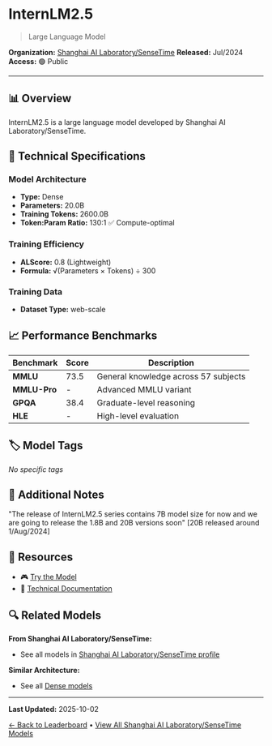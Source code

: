 # InternLM2.5

> Large Language Model

**Organization:** [Shanghai AI Laboratory/SenseTime](../../labs/shanghai-ai-laboratorysensetime.md)
**Released:** Jul/2024
**Access:** 🟢 Public

---

## 📊 Overview

InternLM2.5 is a large language model developed by Shanghai AI Laboratory/SenseTime.

## 🔧 Technical Specifications

### Model Architecture
- **Type:** Dense
- **Parameters:** 20.0B
- **Training Tokens:** 2600.0B
- **Token:Param Ratio:** 130:1 ✅ Compute-optimal

### Training Efficiency
- **ALScore:** 0.8 (Lightweight)
- **Formula:** √(Parameters × Tokens) ÷ 300

### Training Data
- **Dataset Type:** web-scale

## 📈 Performance Benchmarks

| Benchmark | Score | Description |
|-----------|-------|-------------|
| **MMLU** | 73.5 | General knowledge across 57 subjects |
| **MMLU-Pro** | - | Advanced MMLU variant |
| **GPQA** | 38.4 | Graduate-level reasoning |
| **HLE** | - | High-level evaluation |

## 🏷️ Model Tags

_No specific tags_

## 📝 Additional Notes

"The release of InternLM2.5 series contains 7B model size for now and we are going to release the 1.8B and 20B versions soon" [20B released around 1/Aug/2024]

## 🔗 Resources

- 🎮 [Try the Model](https://huggingface.co/internlm/internlm2_5-20b-chat)
- 📄 [Technical Documentation](https://github.com/InternLM/InternLM/blob/main/model_cards/internlm2.5_7b.md)

## 🔍 Related Models

**From Shanghai AI Laboratory/SenseTime:**
- See all models in [Shanghai AI Laboratory/SenseTime profile](../../labs/shanghai-ai-laboratorysensetime.md)

**Similar Architecture:**
- See all [Dense models](../../architectures/dense.md)

---

**Last Updated:** 2025-10-02

[← Back to Leaderboard](../../README.md) • [View All Shanghai AI Laboratory/SenseTime Models](../../labs/shanghai-ai-laboratorysensetime.md)
